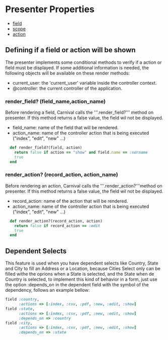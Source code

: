 # Presenter Properties

- [field](field.md)
- [scope](scope.md)
- [action](action.md)

## Defining if a field or action will be shown

The presenter implements some conditional methods to verify if a action or field must be displayed. 
If some additional information is needed, the following objects will be available on these render methods: 
* current_user: the 'current_user' variable inside the controller context.  
* @controller: the current controller of the application. 

### render_field? (field_name,action_name)
Before rendering a field, Carnival calls the '''.render_field?''' method on presenter. If this method returns a false value, the field wil not be displayed. 

* field_name: name of the field that will be rendered. 
* action_name: name of the controller action that is being executed ("index", "edit", "new" ...) 

```ruby
  def render_field?(field, action)
    return false if action == "show" and field.name == :surname
    true
  end
```
### render_action? (record_action, action_name)
Before rendering an action, Carnival calls the '''.render_action?'''method on presenter. If this method returns a false value, the field wil not be displayed.   

* record_action: name of the action that will be rendered. 
* action_name: name of the controller action that is being executed ("index", "edit", "new" ...) 

```ruby
  def render_action?(record_action, action)
    return false if record_action == :edit
    true
  end
```


## Dependent Selects

This feature is used when you have dependent selects like Country, State and City to fill an Address or a Location, because Cities Select only can be filled withe the oprions when a State is selected, and the State when de Country is selected, to implement this kind of behavior in a form, just use the option :depends_on in the dependent field with the symbol of the dependency, follows an example bellow:

```ruby
field :country,
      :actions => [:index, :csv, :pdf, :new, :edit, :show]
field :state,
      :actions => [:index, :csv, :pdf, :new, :edit, :show]
      :depends_on => :country
field :city,
      :actions => [:index, :csv, :pdf, :new, :edit, :show]
      :depends_on => :state
```
